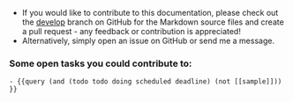 - If you would like to contribute to this documentation, please check out the [develop](https://github.com/mschmidtkorth/logseq-msk-docs/tree/develop) branch on GitHub for the Markdown source files and create a pull request - any feedback or contribution is appreciated!
- Alternatively, simply open an issue on GitHub or send me a message.
### Some open tasks you could contribute to:
	- {{query (and (todo todo doing scheduled deadline) (not [[sample]])) }}